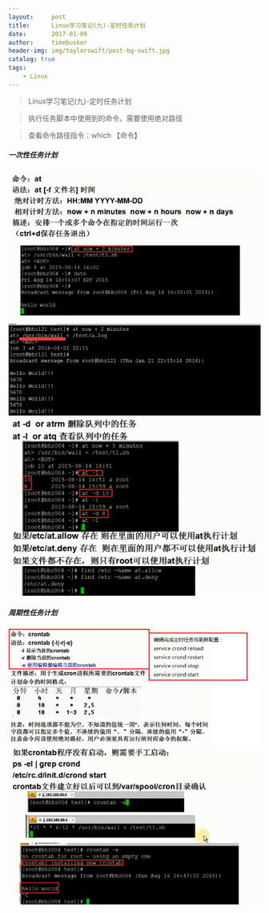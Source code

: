 ```yaml
---
layout:     post
title:      Linux学习笔记(九)-定时任务计划
date:       2017-01-09
author:     timebusker
header-img: img/taylorswift/post-bg-swift.jpg
catalog: true
tags:
    - Linux
---
```


> Linux学习笔记(九)-定时任务计划

> 执行任务脚本中使用到的命令，需要使用绝对路径

> 查看命令路径指令：which 【命令】

##### 一次性任务计划
![image](/img/liunx/8/1.png?raw=true)  
![image](/img/liunx/8/2.png?raw=true)  
![image](/img/liunx/8/3.png?raw=true)  

##### 周期性任务计划
![image](/img/liunx/8/4.png?raw=true)  
![image](/img/liunx/8/5.png?raw=true) 